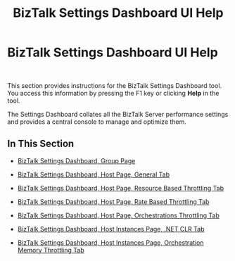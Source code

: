 ﻿---
title: BizTalk Settings Dashboard UI Help
TOCTitle: BizTalk Settings Dashboard UI Help
ms:assetid: a02c65c7-11b2-42cd-95ab-c3deda052422
ms:mtpsurl: https://msdn.microsoft.com/en-us/library/Ff629752(v=BTS.80)
ms:contentKeyID: 51530118
ms.date: 08/30/2017
mtps_version: v=BTS.80
---

# BizTalk Settings Dashboard UI Help

 

This section provides instructions for the BizTalk Settings Dashboard tool. You access this information by pressing the F1 key or clicking **Help** in the tool.

The Settings Dashboard collates all the BizTalk Server performance settings and provides a central console to manage and optimize them.

## In This Section

  - [BizTalk Settings Dashboard, Group Page](biztalk-settings-dashboard-group-page.md)

  - [BizTalk Settings Dashboard, Host Page, General Tab](biztalk-settings-dashboard-host-page-general-tab.md)

  - [BizTalk Settings Dashboard, Host Page, Resource Based Throttling Tab](biztalk-settings-dashboard-host-page-resource-based-throttling-tab.md)

  - [BizTalk Settings Dashboard, Host Page, Rate Based Throttling Tab](biztalk-settings-dashboard-host-page-rate-based-throttling-tab.md)

  - [BizTalk Settings Dashboard, Host Page, Orchestrations Throttling Tab](biztalk-settings-dashboard-host-page-orchestrations-throttling-tab.md)

  - [BizTalk Settings Dashboard, Host Instances Page, .NET CLR Tab](biztalk-settings-dashboard-host-instances-page-net-clr-tab.md)

  - [BizTalk Settings Dashboard, Host Instances Page, Orchestration Memory Throttling Tab](biztalk-settings-dashboard-host-instances-page-orchestration-memory-throttling-tab.md)

